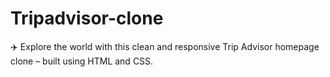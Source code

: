 # Tripadvisor-clone
✈️ Explore the world with this clean and responsive Trip Advisor homepage clone – built using HTML and CSS.
